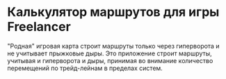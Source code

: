 # Калькулятор маршрутов для игры Freelancer

"Родная" игровая карта строит маршруты только через гиперворота и не учитывает прыжковые дыры.
Это приложение строит маршруты, учитывая и гиперворота и дыры, принимая во внимание количество перемещений
по трейд-лейнам в пределах систем.
